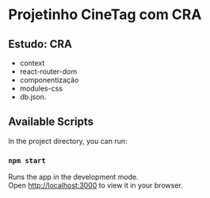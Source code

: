 # Projetinho CineTag  com CRA

## Estudo: CRA
- context
- react-router-dom
- componentização
- modules-css
- db.json.




## Available Scripts

In the project directory, you can run:

### `npm start`

Runs the app in the development mode.\
Open [http://localhost:3000](http://localhost:3000) to view it in your browser.


